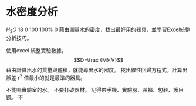 # 水密度分析

$H_2O$
18
0
100
100%
0
藉由測量水的密度，找出最好用的器具，並學習Excel統整分析技巧。

使用excel 統整實驗數據， 
$$D=\frac {M}{V}$$
藉由計算出水的質量與體積，就能導出水的密度。
找出線性回歸方程式，計算出誤差 $r^2$ 值最小的就是最準的器具。

不能喝實驗室的水。
不要打破器材。
記得帶手機、實驗服、長褲、包鞋、護目鏡。
不